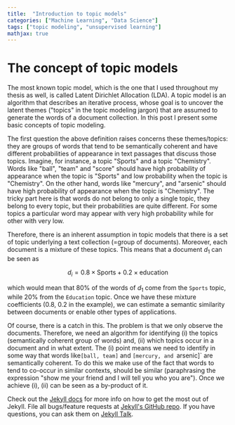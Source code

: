 ```yaml
---
title:  "Introduction to topic models"
categories: ["Machine Learning", "Data Science"]
tags: ["topic modeling", "unsupervised learning"]
mathjax: true
---
```



# The concept of topic models
The most known topic model, which is the one that I used throughout my thesis as well, is called Latent Dirichlet Allocation (LDA). A topic model is an algorithm that describes an iterative process, whose goal is to uncover the latent themes ("topics" in the topic modeling jargon) that are assumed to generate the words of a document collection. In this post I present some basic concepts of topic modeling. 

The first question the above definition raises concerns these themes/topics: they are groups of words that tend to be semantically coherent and have different probabilities of appearance in text passages that discuss those topics. Imagine, for instance, a topic "Sports" and a topic "Chemistry". Words like "ball", "team" and "score" should have high probability of appearance when the topic is "Sports" and low probability when the topic is "Chemistry". On the other hand, words like "mercury", and "arsenic" should have high probability of appearance when the topic is "Chemistry". The tricky part here is that words do not belong to only a single topic, they belong to every topic, but their probabilities are quite different. For some topics a particular word may appear with very high probability while for other with very low.


Therefore, there is an inherent assumption in topic models that there is a set of topic underlying a text collection (=group of documents). Moreover, each document is a mixture of these topics. This means that a document $d_1$ can be seen as 

$$ d_i = 0.8\times\text{Sports} + 0.2\times\text{education}$$

which would mean that 80% of the words of  $d_1$ come from the `Sports` topic, while 20% from the `Education` topic. Once we have these mixture coefficients (0.8, 0.2 in the example), we can estimate a semantic similarity between documents or enable other types of applications. 


Of course, there is a catch in this. The problem is that we only observe the documents. Therefore, we need an algorithm for identifying (i) the topics (semantically coherent group of words)  and, (ii) which topics occur in a document and in what extent. The (i) point means we need to identify in some way that words like`[ball, team]` and `[mercury, and `arsenic]` are semantically coherent. To do this we make use of the fact that words to tend to co-occur in similar contexts, should be similar (paraphrasing the expression "show me your friend and I will tell you who you are").  Once we achieve (i), (ii) can be seen as a by-product of it. 



Check out the [Jekyll docs][jekyll-docs] for more info on how to get the most out of Jekyll. File all bugs/feature requests at [Jekyll's GitHub repo][jekyll-gh]. If you have questions, you can ask them on [Jekyll Talk][jekyll-talk].

[jekyll-docs]: http://jekyllrb.com/docs/home
[jekyll-gh]:   https://github.com/jekyll/jekyll
[jekyll-talk]: https://talk.jekyllrb.com/
